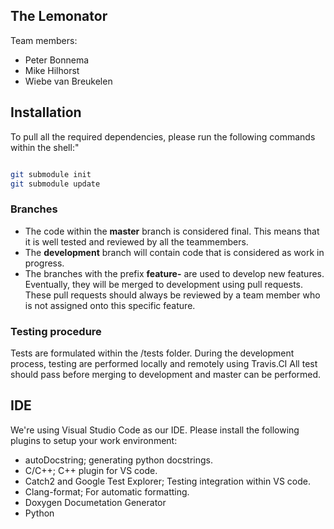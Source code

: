 ## The Lemonator

Team members:
- Peter Bonnema
- Mike Hilhorst
- Wiebe van Breukelen

## Installation
To pull all the required dependencies, please run the following commands within the shell:"

```bash

git submodule init
git submodule update

```

### Branches
- The code within the **master** branch is considered final. This means that it is well tested and reviewed by all the teammembers.
- The **development** branch will contain code that is considered as work in progress.
- The branches with the prefix **feature-** are used to develop new features. Eventually, they will be merged to development using pull requests. These pull requests should always be reviewed by a team member who is not assigned onto this specific feature.

### Testing procedure
Tests are formulated within the /tests folder. During the development process, testing are performed locally and remotely using Travis.CI
All test should pass before merging to development and master can be performed. 

## IDE
We're using Visual Studio Code as our IDE. Please install the following plugins to setup your work environment:
- autoDocstring; generating python docstrings.
- C/C++; C++ plugin for VS code.
- Catch2 and Google Test Explorer; Testing integration within VS code.
- Clang-format; For automatic formatting.
- Doxygen Documetation Generator
- Python
